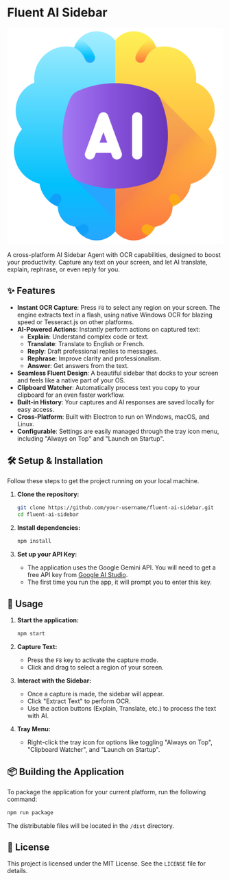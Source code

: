 # Fluent AI Sidebar

![Fluent AI Sidebar in action](assets/icon.png)

A cross-platform AI Sidebar Agent with OCR capabilities, designed to boost your productivity. Capture any text on your screen, and let AI translate, explain, rephrase, or even reply for you.

## ✨ Features

-   **Instant OCR Capture**: Press `F8` to select any region on your screen. The engine extracts text in a flash, using native Windows OCR for blazing speed or Tesseract.js on other platforms.
-   **AI-Powered Actions**: Instantly perform actions on captured text:
    -   **Explain**: Understand complex code or text.
    -   **Translate**: Translate to English or French.
    -   **Reply**: Draft professional replies to messages.
    -   **Rephrase**: Improve clarity and professionalism.
    -   **Answer**: Get answers from the text.
-   **Seamless Fluent Design**: A beautiful sidebar that docks to your screen and feels like a native part of your OS.
-   **Clipboard Watcher**: Automatically process text you copy to your clipboard for an even faster workflow.
-   **Built-in History**: Your captures and AI responses are saved locally for easy access.
-   **Cross-Platform**: Built with Electron to run on Windows, macOS, and Linux.
-   **Configurable**: Settings are easily managed through the tray icon menu, including "Always on Top" and "Launch on Startup".

## 🛠️ Setup & Installation

Follow these steps to get the project running on your local machine.

1.  **Clone the repository:**
    ```bash
    git clone https://github.com/your-username/fluent-ai-sidebar.git
    cd fluent-ai-sidebar
    ```

2.  **Install dependencies:**
    ```bash
    npm install
    ```

3.  **Set up your API Key:**
    -   The application uses the Google Gemini API. You will need to get a free API key from [Google AI Studio](https://aistudio.google.com/app/apikey).
    -   The first time you run the app, it will prompt you to enter this key.

## 🚀 Usage

1.  **Start the application:**
    ```bash
    npm start
    ```

2.  **Capture Text:**
    -   Press the `F8` key to activate the capture mode.
    -   Click and drag to select a region of your screen.

3.  **Interact with the Sidebar:**
    -   Once a capture is made, the sidebar will appear.
    -   Click "Extract Text" to perform OCR.
    -   Use the action buttons (Explain, Translate, etc.) to process the text with AI.

4.  **Tray Menu:**
    -   Right-click the tray icon for options like toggling "Always on Top", "Clipboard Watcher", and "Launch on Startup".

## 📦 Building the Application

To package the application for your current platform, run the following command:

```bash
npm run package
```

The distributable files will be located in the `/dist` directory.

## 📄 License

This project is licensed under the MIT License. See the `LICENSE` file for details.
